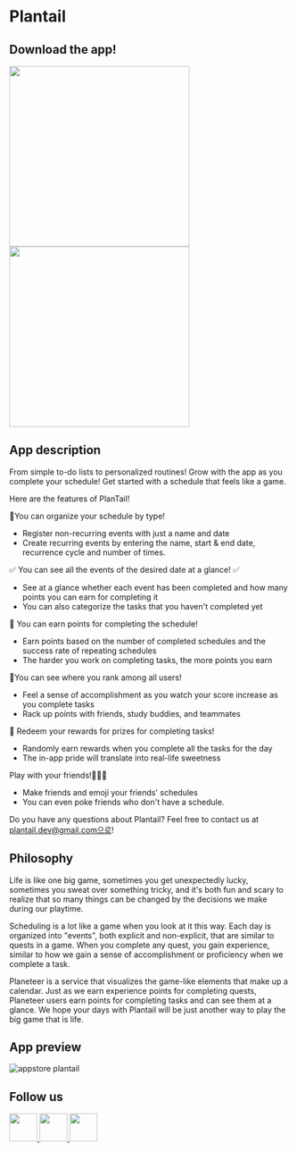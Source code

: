 # Plantail

## Download the app!
<a href="https://play.google.com/store/apps/details?id=com.plantail.client">
  <img src="https://github.com/Gummybearr/plantail/assets/41829700/74a3b4d9-9f98-4403-ab56-868aa82ef6fd" width="323">
</a>

<a href="https://apps.apple.com/kr/app/%ED%94%8C%EB%9E%9C%ED%85%8C%EC%9D%BC/id6475001612">
  <img src="https://github.com/Gummybearr/plantail/assets/41829700/858b912a-7576-48a4-a45f-c4ab8def0da3" width="323">
</a>

## App description

From simple to-do lists to personalized routines!
Grow with the app as you complete your schedule!
Get started with a schedule that feels like a game.

Here are the features of PlanTail!

📒You can organize your schedule by type!
- Register non-recurring events with just a name and date
- Create recurring events by entering the name, start & end date, recurrence cycle and number of times.

✅ You can see all the events of the desired date at a glance! ✅
- See at a glance whether each event has been completed and how many points you can earn for completing it
- You can also categorize the tasks that you haven't completed yet

💯 You can earn points for completing the schedule!
- Earn points based on the number of completed schedules and the success rate of repeating schedules
- The harder you work on completing tasks, the more points you earn

👑You can see where you rank among all users!
- Feel a sense of accomplishment as you watch your score increase as you complete tasks
- Rack up points with friends, study buddies, and teammates

🎁 Redeem your rewards for prizes for completing tasks!
- Randomly earn rewards when you complete all the tasks for the day
- The in-app pride will translate into real-life sweetness

Play with your friends!🧑‍🤝‍🧑
- Make friends and emoji your friends' schedules
- You can even poke friends who don't have a schedule.

Do you have any questions about Plantail?
Feel free to contact us at plantail.dev@gmail.com으로!

## Philosophy

Life is like one big game, sometimes you get unexpectedly lucky, sometimes you sweat over something tricky, and it's both fun and scary to realize that so many things can be changed by the decisions we make during our playtime. 

Scheduling is a lot like a game when you look at it this way. Each day is organized into "events", both explicit and non-explicit, that are similar to quests in a game. When you complete any quest, you gain experience, similar to how we gain a sense of accomplishment or proficiency when we complete a task.

Planeteer is a service that visualizes the game-like elements that make up a calendar. Just as we earn experience points for completing quests, Planeteer users earn points for completing tasks and can see them at a glance. We hope your days with Plantail will be just another way to play the big game that is life. 

## App preview

![appstore plantail](https://github.com/Gummybearr/plantail/assets/41829700/d97b4360-a92b-46d0-87cc-94343fad59b9)

## Follow us

<a href="https://www.instagram.com/plantail.official">
  <img src="https://tncs.org/wp-content/uploads/Instagram-Icon.png" height="50">
</a>

<a href="https://twitter.com/plantail_dev">
  <img src="https://uxwing.com/wp-content/themes/uxwing/download/brands-and-social-media/x-social-media-logo-icon.png" height="50">
</a>

<a href="https://www.youtube.com/channel/UCQpW1ZoRiOYK692bP4mpg5g">
  <img src="https://upload.wikimedia.org/wikipedia/commons/e/ef/Youtube_logo.png?20220706172052g" height="50">
</a>

